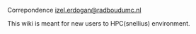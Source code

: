 Correpondence izel.erdogan@radboudumc.nl

This wiki is meant for new users to HPC(snellius) environment. 
